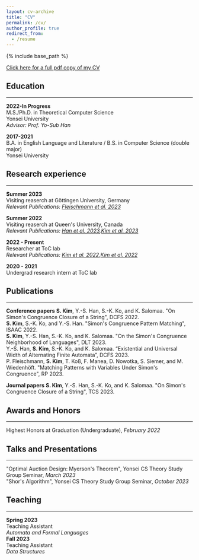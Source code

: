 ```yaml
---
layout: cv-archive
title: "CV"
permalink: /cv/
author_profile: true
redirect_from:
  - /resume
---
```


<style>
a.uline {text-decoration:underline;}
</style>

{% include base_path %}

<a href="../files/cv.pdf" class="uline">Click here for a full pdf copy of my CV</a>

## Education
---
**2022-In Progress**<br>
M.S./Ph.D. in Theoretical Computer Science<br>
Yonsei University<br>
*Advisor: Prof. Yo-Sub Han*

**2017-2021**<br>
B.A. in English Language and Literature / B.S. in Computer Science (double major)<br>
Yonsei University

## Research experience
---

**Summer 2023**<br>
Visiting reaserch at Göttingen University, Germany<br>
*Relevant Publications: <a href="../publications/23_RP" class="uline">Fleischmann et al. 2023</a>*<br>

**Summer 2022**<br>
Visiting reaserch at Queen's University, Canada<br>
*Relevant Publications: <a href="../publications/23_DCFS" class="uline">Han et al. 2023</a>,<a href="../publications/23_DLT" class="uline">Kim et al. 2023</a>*<br>

**2022 - Present**<br>
Researcher at ToC lab<br>
*Relevant Publications: <a href="../publications/22_DCFS" class="uline">Kim et al. 2022</a>,<a href="../publications/22_ISAAC" class="uline">Kim et al. 2022</a>*<br>

**2020 - 2021**<br>
Undergrad research intern at ToC lab<br>


## Publications
---
**Conference papers**
**S. Kim**, Y.-S. Han, S.-K. Ko, and K. Salomaa. "On Simon's Congruence Closure of a String", DCFS 2022.<br>
**S. Kim**, S.-K. Ko, and Y.-S. Han. "Simon's Congruence Pattern Matching", ISAAC 2022.<br>
**S. Kim**, Y.-S. Han, S.-K. Ko, and K. Salomaa. "On the Simon's Congruence Neighborhood of Languages", DLT 2023.<br>
Y.-S. Han, **S. Kim**, S.-K. Ko, and K. Salomaa. “Existential and Universal Width of Alternating Finite Automata”, DCFS 2023.<br>
P. Fleischmann, **S. Kim**, T. Koß, F. Manea, D. Nowotka, S. Siemer, and M. Wiedenhöft. "Matching Patterns with Variables Under Simon's Congruence", RP 2023.

**Journal papers**
**S. Kim**, Y.-S. Han, S.-K. Ko, and K. Salomaa. "On Simon's Congruence Closure of a String", TCS 2023.


## Awards and Honors
---
Highest Honors at Graduation (Undergraduate), *February 2022*<br>


## Talks and Presentations
---
"Optimal Auction Design: Myerson's Theorem", Yonsei CS Theory Study Group Seminar, *March 2023*<br>
"Shor's Algorithm", Yonsei CS Theory Study Group Seminar, *October 2023*


## Teaching
---
**Spring 2023**<br>
Teaching Assistant<br>
*Automata and Formal Languages*<br>
**Fall 2023**<br>
Teaching Assistant<br>
*Data Structures*
